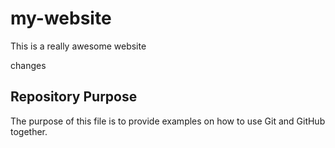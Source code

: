 # my-website

This is a really awesome website

changes

## Repository Purpose

The purpose of this file is to provide examples
on how to use Git and GitHub together.
